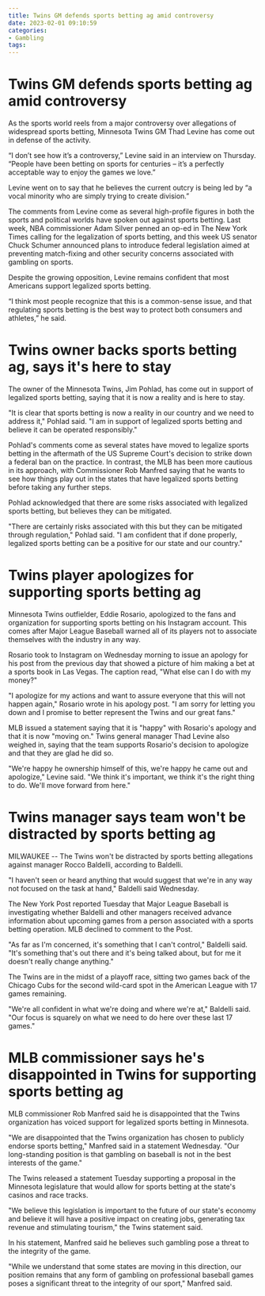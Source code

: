 ```yaml
---
title: Twins GM defends sports betting ag amid controversy
date: 2023-02-01 09:10:59
categories:
- Gambling
tags:
---
```



#  Twins GM defends sports betting ag amid controversy

As the sports world reels from a major controversy over allegations of widespread sports betting, Minnesota Twins GM Thad Levine has come out in defense of the activity.

“I don’t see how it’s a controversy,” Levine said in an interview on Thursday. “People have been betting on sports for centuries – it’s a perfectly acceptable way to enjoy the games we love.”

Levine went on to say that he believes the current outcry is being led by “a vocal minority who are simply trying to create division.”

The comments from Levine come as several high-profile figures in both the sports and political worlds have spoken out against sports betting. Last week, NBA commissioner Adam Silver penned an op-ed in The New York Times calling for the legalization of sports betting, and this week US senator Chuck Schumer announced plans to introduce federal legislation aimed at preventing match-fixing and other security concerns associated with gambling on sports.

Despite the growing opposition, Levine remains confident that most Americans support legalized sports betting.

“I think most people recognize that this is a common-sense issue, and that regulating sports betting is the best way to protect both consumers and athletes,” he said.

#  Twins owner backs sports betting ag, says it's here to stay

The owner of the Minnesota Twins, Jim Pohlad, has come out in support of legalized sports betting, saying that it is now a reality and is here to stay.

"It is clear that sports betting is now a reality in our country and we need to address it," Pohlad said. "I am in support of legalized sports betting and believe it can be operated responsibly."

Pohlad's comments come as several states have moved to legalize sports betting in the aftermath of the US Supreme Court's decision to strike down a federal ban on the practice. In contrast, the MLB has been more cautious in its approach, with Commissioner Rob Manfred saying that he wants to see how things play out in the states that have legalized sports betting before taking any further steps.

Pohlad acknowledged that there are some risks associated with legalized sports betting, but believes they can be mitigated.

"There are certainly risks associated with this but they can be mitigated through regulation," Pohlad said. "I am confident that if done properly, legalized sports betting can be a positive for our state and our country."

#  Twins player apologizes for supporting sports betting ag

Minnesota Twins outfielder, Eddie Rosario, apologized to the fans and organization for supporting sports betting on his Instagram account. This comes after Major League Baseball warned all of its players not to associate themselves with the industry in any way.

Rosario took to Instagram on Wednesday morning to issue an apology for his post from the previous day that showed a picture of him making a bet at a sports book in Las Vegas. The caption read, "What else can I do with my money?"

"I apologize for my actions and want to assure everyone that this will not happen again," Rosario wrote in his apology post. "I am sorry for letting you down and I promise to better represent the Twins and our great fans."

MLB issued a statement saying that it is "happy" with Rosario's apology and that it is now "moving on." Twins general manager Thad Levine also weighed in, saying that the team supports Rosario's decision to apologize and that they are glad he did so.

"We're happy he ownership himself of this, we're happy he came out and apologize," Levine said. "We think it's important, we think it's the right thing to do. We'll move forward from here."

#  Twins manager says team won't be distracted by sports betting ag

MILWAUKEE -- The Twins won't be distracted by sports betting allegations against manager Rocco Baldelli, according to Baldelli.

"I haven't seen or heard anything that would suggest that we're in any way not focused on the task at hand," Baldelli said Wednesday.

The New York Post reported Tuesday that Major League Baseball is investigating whether Baldelli and other managers received advance information about upcoming games from a person associated with a sports betting operation. MLB declined to comment to the Post.

"As far as I'm concerned, it's something that I can't control," Baldelli said. "It's something that's out there and it's being talked about, but for me it doesn't really change anything."

The Twins are in the midst of a playoff race, sitting two games back of the Chicago Cubs for the second wild-card spot in the American League with 17 games remaining.

"We're all confident in what we're doing and where we're at," Baldelli said. "Our focus is squarely on what we need to do here over these last 17 games."

#  MLB commissioner says he's disappointed in Twins for supporting sports betting ag

MLB commissioner Rob Manfred said he is disappointed that the Twins organization has voiced support for legalized sports betting in Minnesota.

"We are disappointed that the Twins organization has chosen to publicly endorse sports betting," Manfred said in a statement Wednesday. "Our long-standing position is that gambling on baseball is not in the best interests of the game."

The Twins released a statement Tuesday supporting a proposal in the Minnesota legislature that would allow for sports betting at the state's casinos and race tracks.

"We believe this legislation is important to the future of our state's economy and believe it will have a positive impact on creating jobs, generating tax revenue and stimulating tourism," the Twins statement said.

In his statement, Manfred said he believes such gambling pose a threat to the integrity of the game.

"While we understand that some states are moving in this direction, our position remains that any form of gambling on professional baseball games poses a significant threat to the integrity of our sport," Manfred said.